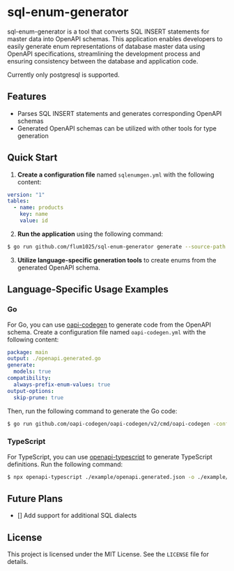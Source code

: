 # sql-enum-generator

sql-enum-generator is a tool that converts SQL INSERT statements for master data into OpenAPI schemas. This application enables developers to easily generate enum representations of database master data using OpenAPI specifications, streamlining the development process and ensuring consistency between the database and application code.

Currently only postgresql is supported.

## Features

- Parses SQL INSERT statements and generates corresponding OpenAPI schemas
- Generated OpenAPI schemas can be utilized with other tools for type generation

## Quick Start

1. **Create a configuration file** named `sqlenumgen.yml` with the following content:

```yaml
version: "1"
tables:
  - name: products
    key: name
    value: id
```

2. **Run the application** using the following command:

```sh
$ go run github.com/flum1025/sql-enum-generator generate --source-path ./example/master.sql --output-path ./example/openapi.generated.json --config ./example/sqlenumgen.yml
```

3. **Utilize language-specific generation tools** to create enums from the generated OpenAPI schema.

## Language-Specific Usage Examples

### Go

For Go, you can use [oapi-codegen](https://github.com/oapi-codegen/oapi-codegen) to generate code from the OpenAPI schema. Create a configuration file named `oapi-codegen.yml` with the following content:

```yaml
package: main
output: ./openapi.generated.go
generate:
  models: true
compatibility:
  always-prefix-enum-values: true
output-options:
  skip-prune: true
```

Then, run the following command to generate the Go code:

```sh
$ go run github.com/oapi-codegen/oapi-codegen/v2/cmd/oapi-codegen -config ./example/oapi-codegen.yml ./example/openapi.generated.json
```

### TypeScript

For TypeScript, you can use [openapi-typescript](https://github.com/openapi-ts/openapi-typescript) to generate TypeScript definitions. Run the following command:

```sh
$ npx openapi-typescript ./example/openapi.generated.json -o ./example/openapi.generated.d.ts --enum
```

## Future Plans

- [] Add support for additional SQL dialects

## License

This project is licensed under the MIT License. See the `LICENSE` file for details.
